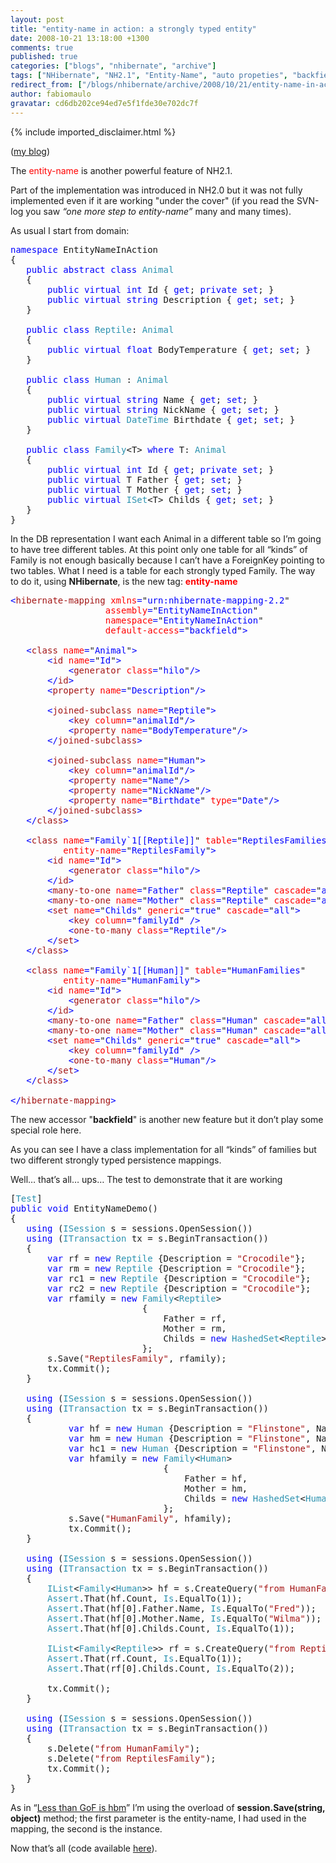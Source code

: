 ```yaml
---
layout: post
title: "entity-name in action: a strongly typed entity"
date: 2008-10-21 13:18:00 +1300
comments: true
published: true
categories: ["blogs", "nhibernate", "archive"]
tags: ["NHibernate", "NH2.1", "Entity-Name", "auto propeties", "backfield"]
redirect_from: ["/blogs/nhibernate/archive/2008/10/21/entity-name-in-action-a-strongly-typed-entity.aspx"]
author: fabiomaulo
gravatar: cd6db202ce94ed7e5f1fde30e702dc7f
---
```

{% include imported_disclaimer.html %}
<p>(<a href="http://www.fabiomaulo.blogspot.com/">my blog</a>)</p>
<p>The <span style="color: #ff0000">entity-name</span> is another powerful feature of NH2.1.</p>
<p>Part of the implementation was introduced in NH2.0 but it was not fully implemented even if it are working "under the cover" (if you read the SVN-log you saw <em>&ldquo;one more step to entity-name&rdquo;</em> many and many times).</p>
<p>As usual I start from domain:</p>
<pre class="code"><span style="color: blue">namespace </span>EntityNameInAction<br />{<br />   <span style="color: blue">public abstract class </span><span style="color: #2b91af">Animal<br />   </span>{<br />       <span style="color: blue">public virtual int </span>Id { <span style="color: blue">get</span>; <span style="color: blue">private set</span>; }<br />       <span style="color: blue">public virtual string </span>Description { <span style="color: blue">get</span>; <span style="color: blue">set</span>; }<br />   }<br /><br />   <span style="color: blue">public class </span><span style="color: #2b91af">Reptile</span>: <span style="color: #2b91af">Animal<br />   </span>{<br />       <span style="color: blue">public virtual float </span>BodyTemperature { <span style="color: blue">get</span>; <span style="color: blue">set</span>; }<br />   }<br /><br />   <span style="color: blue">public class </span><span style="color: #2b91af">Human </span>: <span style="color: #2b91af">Animal<br />   </span>{<br />       <span style="color: blue">public virtual string </span>Name { <span style="color: blue">get</span>; <span style="color: blue">set</span>; }<br />       <span style="color: blue">public virtual string </span>NickName { <span style="color: blue">get</span>; <span style="color: blue">set</span>; }<br />       <span style="color: blue">public virtual </span><span style="color: #2b91af">DateTime </span>Birthdate { <span style="color: blue">get</span>; <span style="color: blue">set</span>; }<br />   }<br /><br />   <span style="color: blue">public class </span><span style="color: #2b91af">Family</span>&lt;T&gt; <span style="color: blue">where </span>T: <span style="color: #2b91af">Animal<br />   </span>{<br />       <span style="color: blue">public virtual int </span>Id { <span style="color: blue">get</span>; <span style="color: blue">private set</span>; }<br />       <span style="color: blue">public virtual </span>T Father { <span style="color: blue">get</span>; <span style="color: blue">set</span>; }<br />       <span style="color: blue">public virtual </span>T Mother { <span style="color: blue">get</span>; <span style="color: blue">set</span>; }<br />       <span style="color: blue">public virtual </span><span style="color: #2b91af">ISet</span>&lt;T&gt; Childs { <span style="color: blue">get</span>; <span style="color: blue">set</span>; }<br />   }<br />}</pre>
<p>In the DB representation I want each Animal in a different table so I&rsquo;m going to have tree different tables. At this point only one table for all &ldquo;kinds&rdquo; of Family is not enough basically because I can&rsquo;t have a ForeignKey pointing to two tables. What I need is a table for each strongly typed Family. The way to do it, using <strong>NHibernate</strong>, is the new tag: <strong><span style="color: #ff0000">entity-name</span></strong></p>
<pre class="code"><span style="color: blue">&lt;</span><span style="color: #a31515">hibernate-mapping </span><span style="color: red">xmlns</span><span style="color: blue">=</span>"<span style="color: blue">urn:nhibernate-mapping-2.2</span>"<br />                  <span style="color: red">assembly</span><span style="color: blue">=</span>"<span style="color: blue">EntityNameInAction</span>"<br />                  <span style="color: red">namespace</span><span style="color: blue">=</span>"<span style="color: blue">EntityNameInAction</span>"<br />                  <span style="color: red">default-access</span><span style="color: blue">=</span>"<span style="color: blue">backfield</span>"<span style="color: blue">&gt;<br />  <br />   &lt;</span><span style="color: #a31515">class </span><span style="color: red">name</span><span style="color: blue">=</span>"<span style="color: blue">Animal</span>"<span style="color: blue">&gt;<br />       &lt;</span><span style="color: #a31515">id </span><span style="color: red">name</span><span style="color: blue">=</span>"<span style="color: blue">Id</span>"<span style="color: blue">&gt;<br />           &lt;</span><span style="color: #a31515">generator </span><span style="color: red">class</span><span style="color: blue">=</span>"<span style="color: blue">hilo</span>"<span style="color: blue">/&gt;<br />       &lt;/</span><span style="color: #a31515">id</span><span style="color: blue">&gt;<br />       &lt;</span><span style="color: #a31515">property </span><span style="color: red">name</span><span style="color: blue">=</span>"<span style="color: blue">Description</span>"<span style="color: blue">/&gt;<br />      <br />       &lt;</span><span style="color: #a31515">joined-subclass </span><span style="color: red">name</span><span style="color: blue">=</span>"<span style="color: blue">Reptile</span>"<span style="color: blue">&gt;<br />           &lt;</span><span style="color: #a31515">key </span><span style="color: red">column</span><span style="color: blue">=</span>"<span style="color: blue">animalId</span>"<span style="color: blue">/&gt;<br />           &lt;</span><span style="color: #a31515">property </span><span style="color: red">name</span><span style="color: blue">=</span>"<span style="color: blue">BodyTemperature</span>"<span style="color: blue">/&gt;<br />       &lt;/</span><span style="color: #a31515">joined-subclass</span><span style="color: blue">&gt;<br />      <br />       &lt;</span><span style="color: #a31515">joined-subclass </span><span style="color: red">name</span><span style="color: blue">=</span>"<span style="color: blue">Human</span>"<span style="color: blue">&gt;<br />           &lt;</span><span style="color: #a31515">key </span><span style="color: red">column</span><span style="color: blue">=</span>"<span style="color: blue">animalId</span>"<span style="color: blue">/&gt;<br />           &lt;</span><span style="color: #a31515">property </span><span style="color: red">name</span><span style="color: blue">=</span>"<span style="color: blue">Name</span>"<span style="color: blue">/&gt;<br />           &lt;</span><span style="color: #a31515">property </span><span style="color: red">name</span><span style="color: blue">=</span>"<span style="color: blue">NickName</span>"<span style="color: blue">/&gt;<br />           &lt;</span><span style="color: #a31515">property </span><span style="color: red">name</span><span style="color: blue">=</span>"<span style="color: blue">Birthdate</span>" <span style="color: red">type</span><span style="color: blue">=</span>"<span style="color: blue">Date</span>"<span style="color: blue">/&gt;<br />       &lt;/</span><span style="color: #a31515">joined-subclass</span><span style="color: blue">&gt;       <br />   &lt;/</span><span style="color: #a31515">class</span><span style="color: blue">&gt;<br /><br />   &lt;</span><span style="color: #a31515">class </span><span style="color: red">name</span><span style="color: blue">=</span>"<span style="color: blue">Family`1[[Reptile]]</span>" <span style="color: red">table</span><span style="color: blue">=</span>"<span style="color: blue">ReptilesFamilies</span>"<br />          <span style="color: red">entity-name</span><span style="color: blue">=</span>"<span style="color: blue">ReptilesFamily</span>"<span style="color: blue">&gt;<br />       &lt;</span><span style="color: #a31515">id </span><span style="color: red">name</span><span style="color: blue">=</span>"<span style="color: blue">Id</span>"<span style="color: blue">&gt;<br />           &lt;</span><span style="color: #a31515">generator </span><span style="color: red">class</span><span style="color: blue">=</span>"<span style="color: blue">hilo</span>"<span style="color: blue">/&gt;<br />       &lt;/</span><span style="color: #a31515">id</span><span style="color: blue">&gt;<br />       &lt;</span><span style="color: #a31515">many-to-one </span><span style="color: red">name</span><span style="color: blue">=</span>"<span style="color: blue">Father</span>" <span style="color: red">class</span><span style="color: blue">=</span>"<span style="color: blue">Reptile</span>" <span style="color: red">cascade</span><span style="color: blue">=</span>"<span style="color: blue">all</span>"<span style="color: blue">/&gt;<br />       &lt;</span><span style="color: #a31515">many-to-one </span><span style="color: red">name</span><span style="color: blue">=</span>"<span style="color: blue">Mother</span>" <span style="color: red">class</span><span style="color: blue">=</span>"<span style="color: blue">Reptile</span>" <span style="color: red">cascade</span><span style="color: blue">=</span>"<span style="color: blue">all</span>"<span style="color: blue">/&gt;<br />       &lt;</span><span style="color: #a31515">set </span><span style="color: red">name</span><span style="color: blue">=</span>"<span style="color: blue">Childs</span>" <span style="color: red">generic</span><span style="color: blue">=</span>"<span style="color: blue">true</span>" <span style="color: red">cascade</span><span style="color: blue">=</span>"<span style="color: blue">all</span>"<span style="color: blue">&gt;<br />           &lt;</span><span style="color: #a31515">key </span><span style="color: red">column</span><span style="color: blue">=</span>"<span style="color: blue">familyId</span>" <span style="color: blue">/&gt;<br />           &lt;</span><span style="color: #a31515">one-to-many </span><span style="color: red">class</span><span style="color: blue">=</span>"<span style="color: blue">Reptile</span>"<span style="color: blue">/&gt;<br />       &lt;/</span><span style="color: #a31515">set</span><span style="color: blue">&gt;<br />   &lt;/</span><span style="color: #a31515">class</span><span style="color: blue">&gt;<br />  <br />   &lt;</span><span style="color: #a31515">class </span><span style="color: red">name</span><span style="color: blue">=</span>"<span style="color: blue">Family`1[[Human]]</span>" <span style="color: red">table</span><span style="color: blue">=</span>"<span style="color: blue">HumanFamilies</span>"<br />          <span style="color: red">entity-name</span><span style="color: blue">=</span>"<span style="color: blue">HumanFamily</span>"<span style="color: blue">&gt;<br />       &lt;</span><span style="color: #a31515">id </span><span style="color: red">name</span><span style="color: blue">=</span>"<span style="color: blue">Id</span>"<span style="color: blue">&gt;<br />           &lt;</span><span style="color: #a31515">generator </span><span style="color: red">class</span><span style="color: blue">=</span>"<span style="color: blue">hilo</span>"<span style="color: blue">/&gt;<br />       &lt;/</span><span style="color: #a31515">id</span><span style="color: blue">&gt;<br />       &lt;</span><span style="color: #a31515">many-to-one </span><span style="color: red">name</span><span style="color: blue">=</span>"<span style="color: blue">Father</span>" <span style="color: red">class</span><span style="color: blue">=</span>"<span style="color: blue">Human</span>" <span style="color: red">cascade</span><span style="color: blue">=</span>"<span style="color: blue">all</span>"<span style="color: blue">/&gt;<br />       &lt;</span><span style="color: #a31515">many-to-one </span><span style="color: red">name</span><span style="color: blue">=</span>"<span style="color: blue">Mother</span>" <span style="color: red">class</span><span style="color: blue">=</span>"<span style="color: blue">Human</span>" <span style="color: red">cascade</span><span style="color: blue">=</span>"<span style="color: blue">all</span>"<span style="color: blue">/&gt;<br />       &lt;</span><span style="color: #a31515">set </span><span style="color: red">name</span><span style="color: blue">=</span>"<span style="color: blue">Childs</span>" <span style="color: red">generic</span><span style="color: blue">=</span>"<span style="color: blue">true</span>" <span style="color: red">cascade</span><span style="color: blue">=</span>"<span style="color: blue">all</span>"<span style="color: blue">&gt;<br />           &lt;</span><span style="color: #a31515">key </span><span style="color: red">column</span><span style="color: blue">=</span>"<span style="color: blue">familyId</span>" <span style="color: blue">/&gt;<br />           &lt;</span><span style="color: #a31515">one-to-many </span><span style="color: red">class</span><span style="color: blue">=</span>"<span style="color: blue">Human</span>"<span style="color: blue">/&gt;<br />       &lt;/</span><span style="color: #a31515">set</span><span style="color: blue">&gt;<br />   &lt;/</span><span style="color: #a31515">class</span><span style="color: blue">&gt;<br /><br />&lt;/</span><span style="color: #a31515">hibernate-mapping</span><span style="color: blue">&gt;</span></pre>
<p>
<a href="http://11011.net/software/vspaste"></a></p>
<p>The new accessor "<strong>backfield</strong>" is another new feature but it don&rsquo;t play some special role here.</p>
<p>As you can see I have a class implementation for all &ldquo;kinds&rdquo; of families but two different strongly typed persistence mappings.</p>
<p>Well&hellip; that&rsquo;s all&hellip; ups&hellip; The test to demonstrate that it are working</p>
<pre class="code">[<span style="color: #2b91af">Test</span>]<br /><span style="color: blue">public void </span>EntityNameDemo()<br />{<br />   <span style="color: blue">using </span>(<span style="color: #2b91af">ISession </span>s = sessions.OpenSession())<br />   <span style="color: blue">using </span>(<span style="color: #2b91af">ITransaction </span>tx = s.BeginTransaction())<br />   {<br />       <span style="color: blue">var </span>rf = <span style="color: blue">new </span><span style="color: #2b91af">Reptile </span>{Description = <span style="color: #a31515">"Crocodile"</span>};<br />       <span style="color: blue">var </span>rm = <span style="color: blue">new </span><span style="color: #2b91af">Reptile </span>{Description = <span style="color: #a31515">"Crocodile"</span>};<br />       <span style="color: blue">var </span>rc1 = <span style="color: blue">new </span><span style="color: #2b91af">Reptile </span>{Description = <span style="color: #a31515">"Crocodile"</span>};<br />       <span style="color: blue">var </span>rc2 = <span style="color: blue">new </span><span style="color: #2b91af">Reptile </span>{Description = <span style="color: #a31515">"Crocodile"</span>};<br />       <span style="color: blue">var </span>rfamily = <span style="color: blue">new </span><span style="color: #2b91af">Family</span>&lt;<span style="color: #2b91af">Reptile</span>&gt;<br />                         {<br />                             Father = rf,<br />                             Mother = rm,<br />                             Childs = <span style="color: blue">new </span><span style="color: #2b91af">HashedSet</span>&lt;<span style="color: #2b91af">Reptile</span>&gt; {rc1, rc2}<br />                         };<br />       s.Save(<span style="color: #a31515">"ReptilesFamily"</span>, rfamily);<br />       tx.Commit();<br />   }<br /><br />   <span style="color: blue">using </span>(<span style="color: #2b91af">ISession </span>s = sessions.OpenSession())<br />   <span style="color: blue">using </span>(<span style="color: #2b91af">ITransaction </span>tx = s.BeginTransaction())<br />   {<br />           <span style="color: blue">var </span>hf = <span style="color: blue">new </span><span style="color: #2b91af">Human </span>{Description = <span style="color: #a31515">"Flinstone"</span>, Name = <span style="color: #a31515">"Fred"</span>};<br />           <span style="color: blue">var </span>hm = <span style="color: blue">new </span><span style="color: #2b91af">Human </span>{Description = <span style="color: #a31515">"Flinstone"</span>, Name = <span style="color: #a31515">"Wilma"</span>};<br />           <span style="color: blue">var </span>hc1 = <span style="color: blue">new </span><span style="color: #2b91af">Human </span>{Description = <span style="color: #a31515">"Flinstone"</span>, Name = <span style="color: #a31515">"Pebbles"</span>};<br />           <span style="color: blue">var </span>hfamily = <span style="color: blue">new </span><span style="color: #2b91af">Family</span>&lt;<span style="color: #2b91af">Human</span>&gt;<br />                             {<br />                                 Father = hf,<br />                                 Mother = hm,<br />                                 Childs = <span style="color: blue">new </span><span style="color: #2b91af">HashedSet</span>&lt;<span style="color: #2b91af">Human</span>&gt; {hc1}<br />                             };<br />           s.Save(<span style="color: #a31515">"HumanFamily"</span>, hfamily);<br />           tx.Commit();<br />   }<br /><br />   <span style="color: blue">using </span>(<span style="color: #2b91af">ISession </span>s = sessions.OpenSession())<br />   <span style="color: blue">using </span>(<span style="color: #2b91af">ITransaction </span>tx = s.BeginTransaction())<br />   {<br />       <span style="color: #2b91af">IList</span>&lt;<span style="color: #2b91af">Family</span>&lt;<span style="color: #2b91af">Human</span>&gt;&gt; hf = s.CreateQuery(<span style="color: #a31515">"from HumanFamily"</span>).List&lt;<span style="color: #2b91af">Family</span>&lt;<span style="color: #2b91af">Human</span>&gt;&gt;();<br />       <span style="color: #2b91af">Assert</span>.That(hf.Count, <span style="color: #2b91af">Is</span>.EqualTo(1));<br />       <span style="color: #2b91af">Assert</span>.That(hf[0].Father.Name, <span style="color: #2b91af">Is</span>.EqualTo(<span style="color: #a31515">"Fred"</span>));<br />       <span style="color: #2b91af">Assert</span>.That(hf[0].Mother.Name, <span style="color: #2b91af">Is</span>.EqualTo(<span style="color: #a31515">"Wilma"</span>));<br />       <span style="color: #2b91af">Assert</span>.That(hf[0].Childs.Count, <span style="color: #2b91af">Is</span>.EqualTo(1));<br /><br />       <span style="color: #2b91af">IList</span>&lt;<span style="color: #2b91af">Family</span>&lt;<span style="color: #2b91af">Reptile</span>&gt;&gt; rf = s.CreateQuery(<span style="color: #a31515">"from ReptilesFamily"</span>).List&lt;<span style="color: #2b91af">Family</span>&lt;<span style="color: #2b91af">Reptile</span>&gt;&gt;();<br />       <span style="color: #2b91af">Assert</span>.That(rf.Count, <span style="color: #2b91af">Is</span>.EqualTo(1));<br />       <span style="color: #2b91af">Assert</span>.That(rf[0].Childs.Count, <span style="color: #2b91af">Is</span>.EqualTo(2));<br /><br />       tx.Commit();<br />   }<br /><br />   <span style="color: blue">using </span>(<span style="color: #2b91af">ISession </span>s = sessions.OpenSession())<br />   <span style="color: blue">using </span>(<span style="color: #2b91af">ITransaction </span>tx = s.BeginTransaction())<br />   {<br />       s.Delete(<span style="color: #a31515">"from HumanFamily"</span>);<br />       s.Delete(<span style="color: #a31515">"from ReptilesFamily"</span>);<br />       tx.Commit();<br />   }<br />}</pre>
<p>
<a href="http://11011.net/software/vspaste"></a></p>
<p>As in &ldquo;<a href="http://fabiomaulo.blogspot.com/2008/10/less-than-gof-is-hbm.html">Less than GoF is hbm</a>&rdquo; I&rsquo;m using the overload of <strong>session.Save(string, object)</strong> method; the first parameter is the entity-name, I had used in the mapping, the second is the instance.</p>
<p>Now that&rsquo;s all (code available <a href="http://code.google.com/p/unhaddins/source/browse/#svn/HunabKu/src/EntityNameInAction/EntityNameInAction">here</a>).</p>

